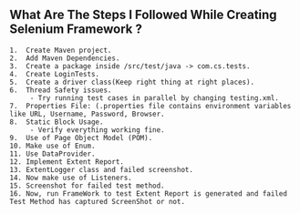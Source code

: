 
##  What Are The Steps I Followed While Creating Selenium Framework ?

    1.  Create Maven project.
    2.  Add Maven Dependencies.
    3.  Create a package inside /src/test/java -> com.cs.tests.
    4.  Create LoginTests.
    5.  Create a driver class(Keep right thing at right places).
    6.  Thread Safety issues.
         - Try running test cases in parallel by changing testing.xml.
    7.  Properties File: (.properties file contains environment variables like URL, Username, Password, Browser.  
    8.  Static Block Usage.
         - Verify everything working fine.
    9.  Use of Page Object Model (POM). 
    10. Make use of Enum.
    11. Use DataProvider.
    12. Implement Extent Report.
    13. ExtentLogger class and failed screenshot.
    14. Now make use of Listeners.
    15. Screenshot for failed test method.
    16. Now, run FrameWork to test Extent Report is generated and failed Test Method has captured ScreenShot or not.
   
